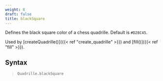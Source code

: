 ```yaml
---
weight: 8
draft: false
title: blackSquare
---
```


Defines the black square color of a chess quadrille. Default is `#D28C45`.

Used by [createQuadrille()]({{< ref "create_quadrille" >}}) and [fill()]({{< ref "fill" >}}).

## Syntax

> `Quadrille.blackSquare`
